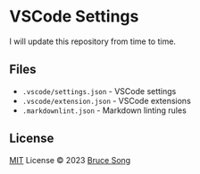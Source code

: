 # VSCode Settings

I will update this repository from time to time.

## Files

- `.vscode/settings.json` - VSCode settings
- `.vscode/extension.json` - VSCode extensions
- `.markdownlint.json` - Markdown linting rules

## License

[MIT](/LICENSE) License &copy; 2023 [Bruce Song](https://github.com/recallwei)

